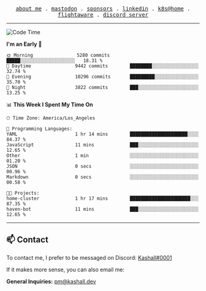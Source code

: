 <p align="center">
  <samp>
    <a href="https://jordanjones.org/">about me</a> .
    <a rel="me" href="https://mastodon.social/@kashall">mastodon</a> .
    <a href="https://github.com/sponsors/kashalls">sponsors</a> .
    <a href="https://linkedin.com/in/jordpjones">linkedin</a> .
    <a href="https://github.com/kashalls/home-cluster">k8s@home</a> .
    <a href="https://flightaware.com/adsb/stats/user/kashalls">flightaware</a> .
    <a href="https://discord.gg/ctgrp8k">discord server</a>
  </samp>
</p>

---

<!--START_SECTION:waka-->
![Code Time](http://img.shields.io/badge/Code%20Time-1%2C445%20hrs%2013%20mins-blue)

**I'm an Early 🐤** 

```text
🌞 Morning                5280 commits        █████░░░░░░░░░░░░░░░░░░░░   18.31 % 
🌆 Daytime                9442 commits        ████████░░░░░░░░░░░░░░░░░   32.74 % 
🌃 Evening                10296 commits       █████████░░░░░░░░░░░░░░░░   35.70 % 
🌙 Night                  3822 commits        ███░░░░░░░░░░░░░░░░░░░░░░   13.25 % 
```


📊 **This Week I Spent My Time On** 

```text
🕑︎ Time Zone: America/Los_Angeles

💬 Programming Languages: 
YAML                     1 hr 14 mins        █████████████████████░░░░   84.37 % 
JavaScript               11 mins             ███░░░░░░░░░░░░░░░░░░░░░░   12.65 % 
Other                    1 min               ░░░░░░░░░░░░░░░░░░░░░░░░░   01.20 % 
JSON                     0 secs              ░░░░░░░░░░░░░░░░░░░░░░░░░   00.96 % 
Markdown                 0 secs              ░░░░░░░░░░░░░░░░░░░░░░░░░   00.58 % 

🐱‍💻 Projects: 
home-cluster             1 hr 17 mins        ██████████████████████░░░   87.35 % 
haven-bot                11 mins             ███░░░░░░░░░░░░░░░░░░░░░░   12.65 % 
```


<!--END_SECTION:waka-->

---

## 📫 Contact

To contact me, I prefer to be messaged on Discord:  [Kashall#0001](https://discord.com/users/201077739589992448)

If it makes more sense, you can also email me:

**General Inquiries:** pm@kashall.dev  
